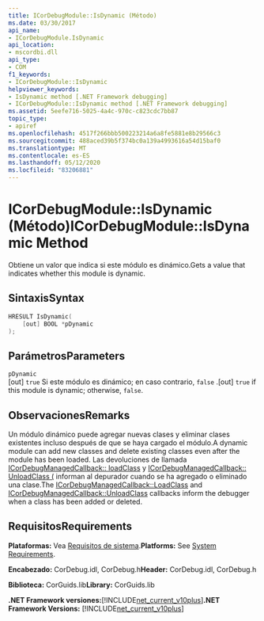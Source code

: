 ```yaml
---
title: ICorDebugModule::IsDynamic (Método)
ms.date: 03/30/2017
api_name:
- ICorDebugModule.IsDynamic
api_location:
- mscordbi.dll
api_type:
- COM
f1_keywords:
- ICorDebugModule::IsDynamic
helpviewer_keywords:
- IsDynamic method [.NET Framework debugging]
- ICorDebugModule::IsDynamic method [.NET Framework debugging]
ms.assetid: 5eefe716-5025-4a4c-970c-c823cdc7bb87
topic_type:
- apiref
ms.openlocfilehash: 4517f266bbb500223214a6a8fe5881e8b29566c3
ms.sourcegitcommit: 488aced39b5f374bc0a139a4993616a54d15baf0
ms.translationtype: MT
ms.contentlocale: es-ES
ms.lasthandoff: 05/12/2020
ms.locfileid: "83206881"
---
```

# <a name="icordebugmoduleisdynamic-method"></a><span data-ttu-id="4549b-102">ICorDebugModule::IsDynamic (Método)</span><span class="sxs-lookup"><span data-stu-id="4549b-102">ICorDebugModule::IsDynamic Method</span></span>
<span data-ttu-id="4549b-103">Obtiene un valor que indica si este módulo es dinámico.</span><span class="sxs-lookup"><span data-stu-id="4549b-103">Gets a value that indicates whether this module is dynamic.</span></span>  
  
## <a name="syntax"></a><span data-ttu-id="4549b-104">Sintaxis</span><span class="sxs-lookup"><span data-stu-id="4549b-104">Syntax</span></span>  
  
```cpp  
HRESULT IsDynamic(  
    [out] BOOL *pDynamic  
);  
```  
  
## <a name="parameters"></a><span data-ttu-id="4549b-105">Parámetros</span><span class="sxs-lookup"><span data-stu-id="4549b-105">Parameters</span></span>  
 `pDynamic`  
 <span data-ttu-id="4549b-106">[out] `true` Si este módulo es dinámico; en caso contrario, `false` .</span><span class="sxs-lookup"><span data-stu-id="4549b-106">[out] `true` if this module is dynamic; otherwise, `false`.</span></span>  
  
## <a name="remarks"></a><span data-ttu-id="4549b-107">Observaciones</span><span class="sxs-lookup"><span data-stu-id="4549b-107">Remarks</span></span>  
 <span data-ttu-id="4549b-108">Un módulo dinámico puede agregar nuevas clases y eliminar clases existentes incluso después de que se haya cargado el módulo.</span><span class="sxs-lookup"><span data-stu-id="4549b-108">A dynamic module can add new classes and delete existing classes even after the module has been loaded.</span></span> <span data-ttu-id="4549b-109">Las devoluciones de llamada [ICorDebugManagedCallback:: loadClass](icordebugmanagedcallback-loadclass-method.md) y [ICorDebugManagedCallback:: UnloadClass (](icordebugmanagedcallback-unloadclass-method.md) informan al depurador cuando se ha agregado o eliminado una clase.</span><span class="sxs-lookup"><span data-stu-id="4549b-109">The [ICorDebugManagedCallback::LoadClass](icordebugmanagedcallback-loadclass-method.md) and [ICorDebugManagedCallback::UnloadClass](icordebugmanagedcallback-unloadclass-method.md) callbacks inform the debugger when a class has been added or deleted.</span></span>  
  
## <a name="requirements"></a><span data-ttu-id="4549b-110">Requisitos</span><span class="sxs-lookup"><span data-stu-id="4549b-110">Requirements</span></span>  
 <span data-ttu-id="4549b-111">**Plataformas:** Vea [Requisitos de sistema](../../get-started/system-requirements.md).</span><span class="sxs-lookup"><span data-stu-id="4549b-111">**Platforms:** See [System Requirements](../../get-started/system-requirements.md).</span></span>  
  
 <span data-ttu-id="4549b-112">**Encabezado:** CorDebug.idl, CorDebug.h</span><span class="sxs-lookup"><span data-stu-id="4549b-112">**Header:** CorDebug.idl, CorDebug.h</span></span>  
  
 <span data-ttu-id="4549b-113">**Biblioteca:** CorGuids.lib</span><span class="sxs-lookup"><span data-stu-id="4549b-113">**Library:** CorGuids.lib</span></span>  
  
 <span data-ttu-id="4549b-114">**.NET Framework versiones:**[!INCLUDE[net_current_v10plus](../../../../includes/net-current-v10plus-md.md)]</span><span class="sxs-lookup"><span data-stu-id="4549b-114">**.NET Framework Versions:** [!INCLUDE[net_current_v10plus](../../../../includes/net-current-v10plus-md.md)]</span></span>
